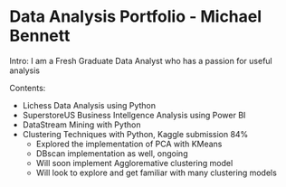 # Data Analysis Portfolio - Michael Bennett

Intro: I am a Fresh Graduate Data Analyst who has a passion for useful analysis

Contents:

- Lichess Data Analysis using Python
- SuperstoreUS Business Intellgence Analysis using Power BI
- DataStream Mining with Python
- Clustering Techniques with Python, Kaggle submission 84%
  - Explored the implementation of PCA with KMeans
  - DBscan implementation as well, ongoing
  - Will soon implement Aggloremative clustering model
  - Will look to explore and get familiar with many clustering models

